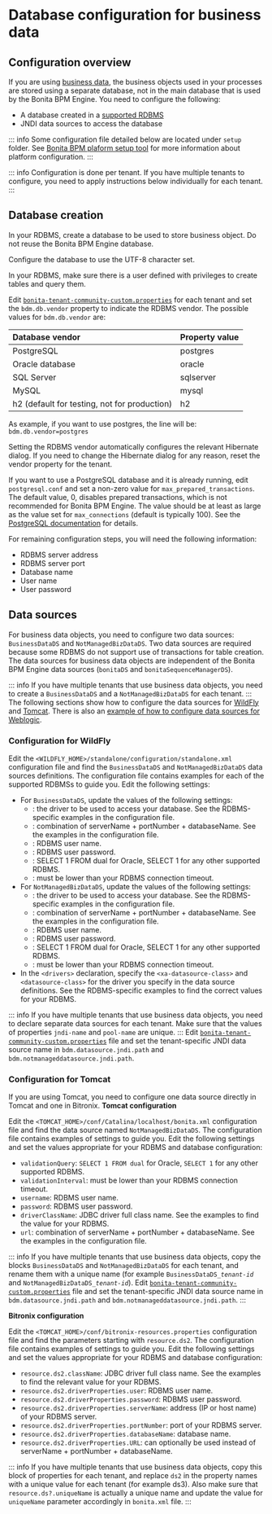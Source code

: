 # Database configuration for business data

## Configuration overview

If you are using [business data](define-and-deploy-the-bdm.md), the business objects used in your processes are stored using a separate database, not in the main database that is used by the Bonita BPM Engine. 
You need to configure the following:

* A database created in a [supported RDBMS](https://customer.bonitasoft.com/support-policies)
* JNDI data sources to access the database

::: info
Some configuration file detailed below are located under `setup` folder. See [Bonita BPM plaform setup tool](BonitaBPM_platform_setup.md) for more information about platform configuration.
:::

::: info
Configuration is done per tenant. If you have multiple tenants to configure, you need to apply instructions below individually for each tenant.
:::

<a id="database_creation" />

## Database creation

In your RDBMS, create a database to be used to store business object. Do not reuse the Bonita BPM Engine database.

Configure the database to use the UTF-8 character set.

In your RDBMS, make sure there is a user defined with privileges to create tables and query them.

Edit [`bonita-tenant-community-custom.properties`](BonitaBPM_platform_setup.md) for each tenant and set the `bdm.db.vendor` property to indicate the RDBMS vendor.
The possible values for `bdm.db.vendor` are:

<div class="row"><div class="col-md-6 col-md-offset-1">

| Database vendor | Property value |
| :- | :- |
| PostgreSQL | postgres |
| Oracle database | oracle |
| SQL Server | sqlserver |
| MySQL | mysql |
| h2 (default for testing, not for production) | h2 |

</div></div>

As example, if you want to use postgres, the line will be:
`bdm.db.vendor=postgres`

Setting the RDBMS vendor automatically configures the relevant Hibernate dialog. 
If you need to change the Hibernate dialog for any reason, reset the vendor property for the tenant.

If you want to use a PostgreSQL database and it is already running, edit `postgresql.conf` and set a non-zero value for `max_prepared_transactions`. 
The default value, 0, disables prepared transactions, which is not recommended for Bonita BPM Engine. 
The value should be at least as large as the value set for `max_connections` (default is typically 100). 
See the [PostgreSQL documentation](http://www.postgresql.org/docs/9.3/static/runtime-config-resource.html#GUC-MAX-PREPARED-TRANSACTIONS) for details.

For remaining configuration steps, you will need the following information:

* RDBMS server address
* RDBMS server port
* Database name
* User name
* User password

## Data sources

For business data objects, you need to configure two data sources: `BusinessDataDS` and `NotManagedBizDataDS`. Two data sources are required because some RDBMS do not support use of transactions for table creation.
The data sources for business data objects are independent of the Bonita BPM Engine data sources (`bonitaDS` and `bonitaSequenceManagerDS`).

::: info
If you have multiple tenants that use business data objects, you need to create a `BusinessDataDS` and a `NotManagedBizDataDS` for each tenant.
:::
The following sections show how to configure the data sources for [WildFly](#ds_wildfly) and [Tomcat](#ds_tomcat).
There is also an [example of how to configure data sources for Weblogic](red-hat-oracle-jvm-weblogic-oracle.md).

<a id="ds_wildfly"/>

### Configuration for WildFly

Edit the `<WILDFLY_HOME>/standalone/configuration/standalone.xml` configuration file and find the `BusinessDataDS` and `NotManagedBizDataDS` data sources definitions. 
The configuration file contains examples for each of the supported RDBMSs to guide you. Edit the following settings:

* For `BusinessDataDS`, update the values of the following settings:
  * <driver>: the driver to be used to access your database. See the RDBMS-specific examples in the configuration file.
  * <xa-datasource-property name="URL">: combination of serverName + portNumber + databaseName. See the examples in the configuration file.
  * <xa-datasource-property name="User">: RDBMS user name.
  * <xa-datasource-property name="Password">: RDBMS user password.
  * <check-valid-connection-sql>: SELECT 1 FROM dual for Oracle, SELECT 1 for any other supported RDBMS.
  * <background-validation-millis>: must be lower than your RDBMS connection timeout.
* For `NotManagedBizDataDS`, update the values of the following settings:
  * <driver>: the driver to be used to access your database. See the RDBMS-specific examples in the configuration file.
  * <connection-url>: combination of serverName + portNumber + databaseName. See the examples in the configuration file.
  * <user-name>: RDBMS user name.
  * <password>: RDBMS user password.
  * <check-valid-connection-sql>: SELECT 1 FROM dual for Oracle, SELECT 1 for any other supported RDBMS.
  * <background-validation-millis>: must be lower than your RDBMS connection timeout.
* In the `<drivers>` declaration, specify the `<xa-datasource-class>` and `<datasource-class>` for the driver you specify in the data source definitions. 
See the RDBMS-specific examples to find the correct values for your RDBMS.

::: info
If you have multiple tenants that use business data objects, you need to declare separate data sources for each tenant. Make sure that the values of properties `jndi-name` and `pool-name` are unique.
:::
Edit [`bonita-tenant-community-custom.properties`](BonitaBPM_platform_setup.md) file and set the tenant-specific JNDI data source name in `bdm.datasource.jndi.path` and `bdm.notmanageddatasource.jndi.path`.

<a id="ds_tomcat"/>

### Configuration for Tomcat

If you are using Tomcat, you need to configure one data source directly in Tomcat and one in Bitronix.
**Tomcat configuration**

Edit the `<TOMCAT_HOME>/conf/Catalina/localhost/bonita.xml` configuration file and find the data source named `NotManagedBizDataDS`. The configuration file contains examples of settings to guide you. Edit the following settings and set the values appropriate for your RDBMS and database configuration:

* `validationQuery`: `SELECT 1 FROM dual` for Oracle, `SELECT 1` for any other supported RDBMS.
* `validationInterval`: must be lower than your RDBMS connection timeout.
* `username`: RDBMS user name.
* `password`: RDBMS user password.
* `driverClassName`: JDBC driver full class name. See the examples to find the value for your RDBMS.
* `url`: combination of serverName + portNumber + databaseName. See the examples in the configuration file.

::: info
If you have multiple tenants that use business data objects, copy the blocks `BusinessDataDS` and `NotManagedBizDataDS` for each tenant, and rename them with a unique name (for example `BusinessDataDS_`_`tenant-id`_ and `NotManagedBizDataDS_`_`tenant-id`_). 
Edit [`bonita-tenant-community-custom.properties`](BonitaBPM_platform_setup.md) file and set the tenant-specific JNDI data source name in `bdm.datasource.jndi.path` and `bdm.notmanageddatasource.jndi.path`.
:::

**Bitronix configuration**

Edit the `<TOMCAT_HOME>/conf/bitronix-resources.properties` configuration file and find the parameters starting with `resource.ds2`. The configuration file contains examples of settings to guide you. Edit the following settings and set the values appropriate for your RDBMS and database configuration:

* `resource.ds2.className`: JDBC driver full class name. See the examples to find the relevant value for your RDBMS.
* `resource.ds2.driverProperties.user`: RDBMS user name.
* `resource.ds2.driverProperties.password`: RDBMS user password.
* `resource.ds2.driverProperties.serverName`: address (IP or host name) of your RDBMS server.
* `resource.ds2.driverProperties.portNumber`: port of your RDBMS server.
* `resource.ds2.driverProperties.databaseName`: database name.
* `resource.ds2.driverProperties.URL`: can optionally be used instead of serverName + portNumber + databaseName.

::: info
If you have multiple tenants that use business data objects, copy this block of properties for each tenant, and replace `ds2` in the property names with a unique value for each tenant (for example ds3). 
Also make sure that `resource.ds?.uniqueName` is actually a unique name and update the value for `uniqueName` parameter accordingly in `bonita.xml` file.
:::
